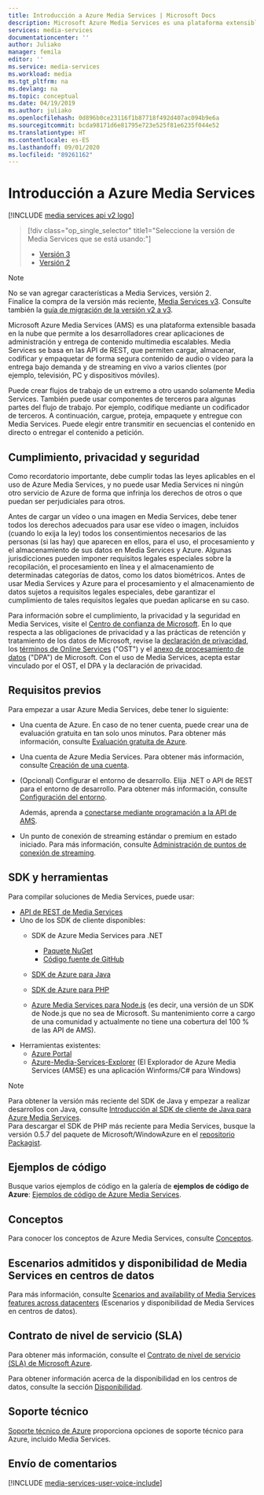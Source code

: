 ```yaml
---
title: Introducción a Azure Media Services | Microsoft Docs
description: Microsoft Azure Media Services es una plataforma extensible basada en la nube que permite a los desarrolladores crear aplicaciones de administración y entrega de contenido multimedia escalables. En este artículo se proporciona información general sobre Azure Media Services.
services: media-services
documentationcenter: ''
author: Juliako
manager: femila
editor: ''
ms.service: media-services
ms.workload: media
ms.tgt_pltfrm: na
ms.devlang: na
ms.topic: conceptual
ms.date: 04/19/2019
ms.author: juliako
ms.openlocfilehash: 0d896b0ce23116f1b87718f492d407ac094b9e6a
ms.sourcegitcommit: bcda98171d6e81795e723e525f81e6235f044e52
ms.translationtype: HT
ms.contentlocale: es-ES
ms.lasthandoff: 09/01/2020
ms.locfileid: "89261162"
---
```

# <a name="azure-media-services-overview"></a>Introducción a Azure Media Services

[!INCLUDE [media services api v2 logo](./includes/v2-hr.md)]

> [!div class="op_single_selector" title1="Seleccione la versión de Media Services que se está usando:"]
> * [Versión 3](../latest/media-services-overview.md)
> * [Versión 2](media-services-overview.md)

> [!NOTE]
> No se van agregar características a Media Services, versión 2. <br/>Finalice la compra de la versión más reciente, [Media Services v3](../latest/index.yml). Consulte también la [guía de migración de la versión v2 a v3](../latest/migrate-from-v2-to-v3.md).

Microsoft Azure Media Services (AMS) es una plataforma extensible basada en la nube que permite a los desarrolladores crear aplicaciones de administración y entrega de contenido multimedia escalables. Media Services se basa en las API de REST, que permiten cargar, almacenar, codificar y empaquetar de forma segura contenido de audio o vídeo para la entrega bajo demanda y de streaming en vivo a varios clientes (por ejemplo, televisión, PC y dispositivos móviles).

Puede crear flujos de trabajo de un extremo a otro usando solamente Media Services. También puede usar componentes de terceros para algunas partes del flujo de trabajo. Por ejemplo, codifique mediante un codificador de terceros. A continuación, cargue, proteja, empaquete y entregue con Media Services. Puede elegir entre transmitir en secuencias el contenido en directo o entregar el contenido a petición. 


## <a name="compliance-privacy-and-security"></a>Cumplimiento, privacidad y seguridad

Como recordatorio importante, debe cumplir todas las leyes aplicables en el uso de Azure Media Services, y no puede usar Media Services ni ningún otro servicio de Azure de forma que infrinja los derechos de otros o que puedan ser perjudiciales para otros.

Antes de cargar un vídeo o una imagen en Media Services, debe tener todos los derechos adecuados para usar ese vídeo o imagen, incluidos (cuando lo exija la ley) todos los consentimientos necesarios de las personas (si las hay) que aparecen en ellos, para el uso, el procesamiento y el almacenamiento de sus datos en Media Services y Azure. Algunas jurisdicciones pueden imponer requisitos legales especiales sobre la recopilación, el procesamiento en línea y el almacenamiento de determinadas categorías de datos, como los datos biométricos. Antes de usar Media Services y Azure para el procesamiento y el almacenamiento de datos sujetos a requisitos legales especiales, debe garantizar el cumplimiento de tales requisitos legales que puedan aplicarse en su caso.

Para información sobre el cumplimiento, la privacidad y la seguridad en Media Services, visite el [Centro de confianza de Microsoft](https://www.microsoft.com/trust-center/?rtc=1). En lo que respecta a las obligaciones de privacidad y a las prácticas de retención y tratamiento de los datos de Microsoft, revise la [declaración de privacidad](https://privacy.microsoft.com/PrivacyStatement), los [términos de Online Services](https://www.microsoft.com/licensing/product-licensing/products?rtc=1) ("OST") y el [anexo de procesamiento de datos](https://www.microsoftvolumelicensing.com/DocumentSearch.aspx?Mode=3&DocumentTypeId=67) ("DPA") de Microsoft. Con el uso de Media Services, acepta estar vinculado por el OST, el DPA y la declaración de privacidad.
 
## <a name="prerequisites"></a>Requisitos previos

Para empezar a usar Azure Media Services, debe tener lo siguiente:

* Una cuenta de Azure. En caso de no tener cuenta, puede crear una de evaluación gratuita en tan solo unos minutos. Para obtener más información, consulte [Evaluación gratuita de Azure](https://azure.microsoft.com).
* Una cuenta de Azure Media Services. Para obtener más información, consulte [Creación de una cuenta](media-services-portal-create-account.md).
* (Opcional) Configurar el entorno de desarrollo. Elija .NET o API de REST para el entorno de desarrollo. Para obtener más información, consulte [Configuración del entorno](media-services-dotnet-how-to-use.md).

    Además, aprenda a [conectarse mediante programación a la API de AMS](media-services-use-aad-auth-to-access-ams-api.md).
* Un punto de conexión de streaming estándar o premium en estado iniciado.  Para más información, consulte [Administración de puntos de conexión de streaming](media-services-portal-manage-streaming-endpoints.md).

## <a name="sdks-and-tools"></a>SDK y herramientas

Para compilar soluciones de Media Services, puede usar:

* [API de REST de Media Services](/rest/api/media/operations/azure-media-services-rest-api-reference)
* Uno de los SDK de cliente disponibles:
    * SDK de Azure Media Services para .NET
    
        * [Paquete NuGet](https://www.nuget.org/packages/windowsazure.mediaservices/)
        * [Código fuente de GitHub](https://github.com/Azure/azure-sdk-for-media-services)
    * [SDK de Azure para Java](https://github.com/Azure/azure-sdk-for-java)
    * [SDK de Azure para PHP](https://github.com/Azure/azure-sdk-for-php)
    * [Azure Media Services para Node.js](https://github.com/michelle-becker/node-ams-sdk/blob/master/lib/request.js) (es decir, una versión de un SDK de Node.js que no sea de Microsoft. Su mantenimiento corre a cargo de una comunidad y actualmente no tiene una cobertura del 100 % de las API de AMS).
* Herramientas existentes:
    * [Azure Portal](https://portal.azure.com/)
    * [Azure-Media-Services-Explorer](https://github.com/Azure/Azure-Media-Services-Explorer) (El Explorador de Azure Media Services (AMSE) es una aplicación Winforms/C# para Windows)

> [!NOTE]
> Para obtener la versión más reciente del SDK de Java y empezar a realizar desarrollos con Java, consulte [Introducción al SDK de cliente de Java para Azure Media Services](./media-services-java-how-to-use.md). <br/>
> Para descargar el SDK de PHP más reciente para Media Services, busque la versión 0.5.7 del paquete de Microsoft/WindowAzure en el [repositorio Packagist](https://packagist.org/packages/microsoft/windowsazure#v0.5.7).  

## <a name="code-samples"></a>Ejemplos de código

Busque varios ejemplos de código en la galería de **ejemplos de código de Azure**: [Ejemplos de código de Azure Media Services](https://azure.microsoft.com/resources/samples/?service=media-services&sort=0).

## <a name="concepts"></a>Conceptos

Para conocer los conceptos de Azure Media Services, consulte [Conceptos](media-services-concepts.md).

## <a name="supported-scenarios-and-availability-of-media-services-across-data-centers"></a>Escenarios admitidos y disponibilidad de Media Services en centros de datos

Para más información, consulte [Scenarios and availability of Media Services features across datacenters](scenarios-and-availability.md) (Escenarios y disponibilidad de Media Services en centros de datos).

## <a name="service-level-agreement-sla"></a>Contrato de nivel de servicio (SLA)

Para obtener más información, consulte el [Contrato de nivel de servicio (SLA) de Microsoft Azure](https://azure.microsoft.com/support/legal/sla/).

Para obtener información acerca de la disponibilidad en los centros de datos, consulte la sección [Disponibilidad](scenarios-and-availability.md#availability).

## <a name="support"></a>Soporte técnico

[Soporte técnico de Azure](https://azure.microsoft.com/support/options/) proporciona opciones de soporte técnico para Azure, incluido Media Services.

## <a name="provide-feedback"></a>Envío de comentarios

[!INCLUDE [media-services-user-voice-include](../../../includes/media-services-user-voice-include.md)]
